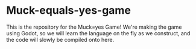 # Muck-equals-yes-game
This is the repository for the Muck=yes Game!
We're making the game using Godot, so we will learn the language on the fly as we construct, and the code will slowly be compiled onto here.
